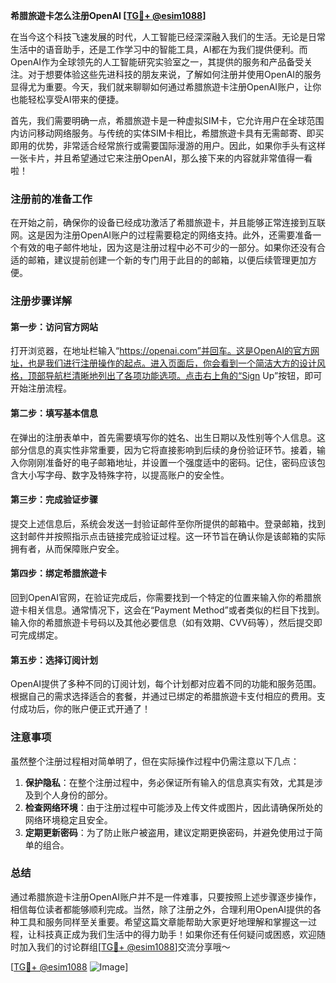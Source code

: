 **希腊旅遊卡怎么注册OpenAI [[TG💪+ @esim1088](https://t.me/s/esim1088)]**

在当今这个科技飞速发展的时代，人工智能已经深深融入我们的生活。无论是日常生活中的语音助手，还是工作学习中的智能工具，AI都在为我们提供便利。而OpenAI作为全球领先的人工智能研究实验室之一，其提供的服务和产品备受关注。对于想要体验这些先进科技的朋友来说，了解如何注册并使用OpenAI的服务显得尤为重要。今天，我们就来聊聊如何通过希腊旅遊卡注册OpenAI账户，让你也能轻松享受AI带来的便捷。

首先，我们需要明确一点，希腊旅遊卡是一种虚拟SIM卡，它允许用户在全球范围内访问移动网络服务。与传统的实体SIM卡相比，希腊旅遊卡具有无需邮寄、即买即用的优势，非常适合经常旅行或需要国际漫游的用户。因此，如果你手头有这样一张卡片，并且希望通过它来注册OpenAI，那么接下来的内容就非常值得一看啦！

### 注册前的准备工作

在开始之前，确保你的设备已经成功激活了希腊旅遊卡，并且能够正常连接到互联网。这是因为注册OpenAI账户的过程需要稳定的网络支持。此外，还需要准备一个有效的电子邮件地址，因为这是注册过程中必不可少的一部分。如果你还没有合适的邮箱，建议提前创建一个新的专门用于此目的的邮箱，以便后续管理更加方便。

### 注册步骤详解

#### 第一步：访问官方网站

打开浏览器，在地址栏输入“https://openai.com”并回车。这是OpenAI的官方网址，也是我们进行注册操作的起点。进入页面后，你会看到一个简洁大方的设计风格，顶部导航栏清晰地列出了各项功能选项。点击右上角的“Sign Up”按钮，即可开始注册流程。

#### 第二步：填写基本信息

在弹出的注册表单中，首先需要填写你的姓名、出生日期以及性别等个人信息。这部分信息的真实性非常重要，因为它将直接影响到后续的身份验证环节。接着，输入你刚刚准备好的电子邮箱地址，并设置一个强度适中的密码。记住，密码应该包含大小写字母、数字及特殊字符，以提高账户的安全性。

#### 第三步：完成验证步骤

提交上述信息后，系统会发送一封验证邮件至你所提供的邮箱中。登录邮箱，找到这封邮件并按照指示点击链接完成验证过程。这一环节旨在确认你是该邮箱的实际拥有者，从而保障账户安全。

#### 第四步：绑定希腊旅遊卡

回到OpenAI官网，在验证完成后，你需要找到一个特定的位置来输入你的希腊旅遊卡相关信息。通常情况下，这会在“Payment Method”或者类似的栏目下找到。输入你的希腊旅遊卡号码以及其他必要信息（如有效期、CVV码等），然后提交即可完成绑定。

#### 第五步：选择订阅计划

OpenAI提供了多种不同的订阅计划，每个计划都对应着不同的功能和服务范围。根据自己的需求选择适合的套餐，并通过已绑定的希腊旅遊卡支付相应的费用。支付成功后，你的账户便正式开通了！

### 注意事项

虽然整个注册过程相对简单明了，但在实际操作过程中仍需注意以下几点：

1. **保护隐私**：在整个注册过程中，务必保证所有输入的信息真实有效，尤其是涉及到个人身份的部分。
2. **检查网络环境**：由于注册过程中可能涉及上传文件或图片，因此请确保所处的网络环境稳定且安全。
3. **定期更新密码**：为了防止账户被盗用，建议定期更换密码，并避免使用过于简单的组合。

### 总结

通过希腊旅遊卡注册OpenAI账户并不是一件难事，只要按照上述步骤逐步操作，相信每位读者都能够顺利完成。当然，除了注册之外，合理利用OpenAI提供的各种工具和服务同样至关重要。希望这篇文章能帮助大家更好地理解和掌握这一过程，让科技真正成为我们生活中的得力助手！如果你还有任何疑问或困惑，欢迎随时加入我们的讨论群组[[TG💪+ @esim1088](https://t.me/s/esim1088)]交流分享哦～

[[TG💪+ @esim1088](https://t.me/s/esim1088) ![Image](https://i.postimg.cc/4NQfJmqS/Snipaste-2025-05-13-00-14-12.png)]